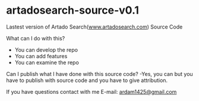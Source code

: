 # artadosearch-source-v0.1

Lastest version of Artado Search(www.artadosearch.com) Source Code

What can I do with this? 
- You can develop the repo
- You can add features
- You can examine the repo

Can I publish what I have done with this source code?
-Yes, you can but you have to publish with source code and you have to give attribution.

If you have questions contact with me
E-mail: ardam1425@gmail.com
